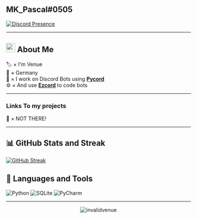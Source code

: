 ## MK_Pascal#0505
[![Discord Presence](https://lanyard.cnrad.dev/api/1073669164939624498?idleMessage=EzCord%20>%20Mikocord)](https://discord.gg/juRvjsDY9x) 


***
## <img src="https://raw.githubusercontent.com/MartinHeinz/MartinHeinz/master/wave.gif" width="25px"> About Me

🏷️ × I'm Venue  
📍  × Germany  
🔨 × I work on Discord Bots using **[Pycord](https://github.com/Pycord-Development/pycord)**  
⚙️ × And use **[Ezcord](https://github.com/tibue99/ezcord)** to code bots


***
### Links To my projects
📂 × NOT THERE!
***

## 📊 GitHub Stats and Streak

[![GitHub Streak](https://github-readme-streak-stats.herokuapp.com?user=invalidvenue&theme=tokyonight)](https://git.io/streak-stats)



## 📝 Languages and Tools
![Python](https://img.shields.io/badge/python-6330F6?style=for-the-badge&logo=python&logoColor=white)
![SQLite](https://img.shields.io/badge/sqlite-6330F6?style=for-the-badge&logo=sqlite&logoColor=white)
![PyCharm](https://img.shields.io/badge/pycharm-143?style=for-the-badge&logo=pycharm&logoColor=white&color=6330F6&labelColor=6330F6)


***
<p align="center">
  <img align="center" src="https://komarev.com/ghpvc/?username=invalidvenue&label=Profile%20views&color=6330F6&style=flat" alt="invalidvenue"/>
</p>
